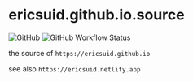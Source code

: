 # ericsuid.github.io.source

![GitHub](https://img.shields.io/github/license/ericsuid/ericsuid.github.io.source?style=flat-square)
![GitHub Workflow Status](https://img.shields.io/github/workflow/status/ericsuid/ericsuid.github.io.source/deploy?style=flat-square)

the source of `https://ericsuid.github.io`

see also `https://ericsuid.netlify.app`
